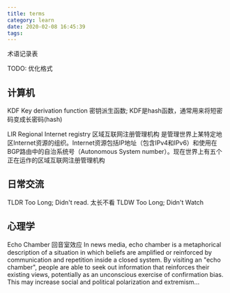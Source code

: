 ```yaml
---
title: terms
category: learn
date: 2020-02-08 16:45:39
tags:
---
```


术语记录表

TODO: 优化格式

<!-- more -->

## 计算机

KDF Key derivation function 密钥派生函数; KDF是hash函数，通常用来将短密码变成长密码(hash)

LIR Regional Internet registry 区域互联网注册管理机构 是管理世界上某特定地区Internet资源的组织。Internet资源包括IP地址（包含IPv4和IPv6）和使用在BGP路由中的自治系统号（Autonomous System number）。现在世界上有五个正在运作的区域互联网注册管理机构

## 日常交流

TLDR  Too Long; Didn't read. 太长不看
TLDW  Too Long; Didn't Watch

## 心理学

Echo Chamber 回音室效应 In news media, echo chamber is a metaphorical description of a situation in which beliefs are amplified or reinforced by communication and repetition inside a closed system. By visiting an "echo chamber", people are able to seek out information that reinforces their existing views, potentially as an unconscious exercise of confirmation bias. This may increase social and political polarization and extremism... 